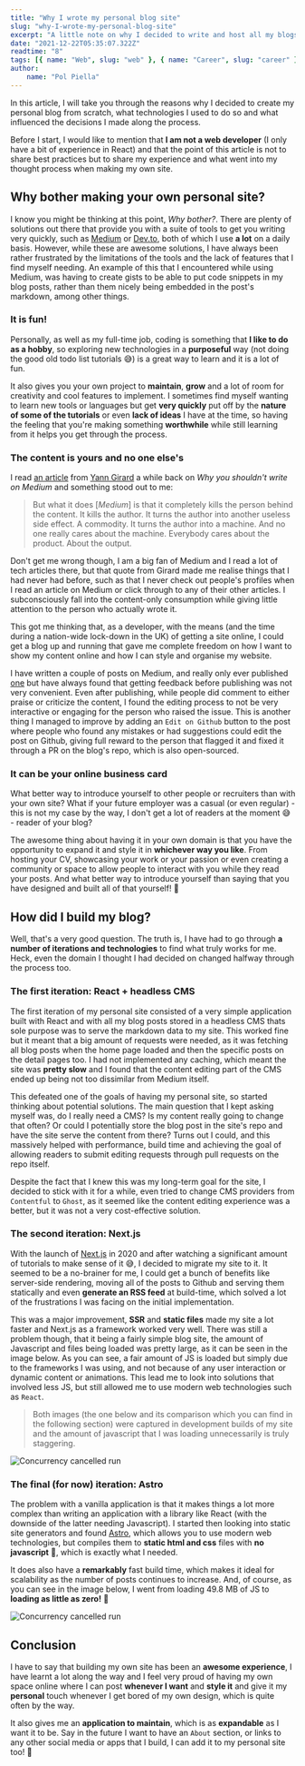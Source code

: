 ```yaml
---
title: "Why I wrote my personal blog site"
slug: "why-I-wrote-my-personal-blog-site"
excerpt: "A little note on why I decided to write and host all my blogs in my own personal blog website."
date: "2021-12-22T05:35:07.322Z"
readtime: "8"
tags: [{ name: "Web", slug: "web" }, { name: "Career", slug: "career" }]
author:
    name: "Pol Piella"
---
```


In this article, I will take you through the reasons why I decided to create my personal blog from scratch, what technologies I used to do so and what influenced the decisions I made along the process.

Before I start, I would like to mention that **I am not a web developer** (I only have a bit of experience in React) and that the point of this article is not to share best practices but to share my experience and what went into my thought process when making my own site.

## Why bother making your own personal site?

I know you might be thinking at this point, _Why bother?_. There are plenty of solutions out there that provide you with a suite of tools to get you writing very quickly, such as [Medium](https://medium.com) or [Dev.to](https://dev.to), both of which I use **a lot** on a daily basis. However, while these are awesome solutions, I have always been rather frustrated by the limitations of the tools and the lack of features that I find myself needing. An example of this that I encountered while using Medium, was having to create gists to be able to put code snippets in my blog posts, rather than them nicely being embedded in the post's markdown, among other things.

### It is fun!

Personally, as well as my full-time job, coding is something that **I like to do as a hobby**, so exploring new technologies in a **purposeful** way (not doing the good old todo list tutorials 😅) is a great way to learn and it is a lot of fun.

It also gives you your own project to **maintain**, **grow** and a lot of room for creativity and cool features to implement. I sometimes find myself wanting to learn new tools or languages but get **very quickly** put off by the **nature of some of the tutorials** or even **lack of ideas** I have at the time, so having the feeling that you're making something **worthwhile** while still learning from it helps you get through the process.

### The content is yours and no one else's

I read [an article](https://yanngirard.typepad.com/yanns_blog/2015/10/why-you-shouldnt-blog-on-medium-.html) from [Yann Girard](https://twitter.com/girard_yann?ref_src=twsrc%5Egoogle%7Ctwcamp%5Eserp%7Ctwgr%5Eauthor) a while back on _Why you shouldn't write on Medium_ and something stood out to me:

> But what it does [_Medium_] is that it completely kills the person behind the content. It kills the author. It turns the author into another useless side effect. A commodity. It turns the author into a machine. And no one really cares about the machine. Everybody cares about the product. About the output.

Don't get me wrong though, I am a big fan of Medium and I read a lot of tech articles there, but that quote from Girard made me realise things that I had never had before, such as that I never check out people's profiles when I read an article on Medium or click through to any of their other articles. I subconsciously fall into the content-only consumption while giving little attention to the person who actually wrote it.

This got me thinking that, as a developer, with the means (and the time during a nation-wide lock-down in the UK) of getting a site online, I could get a blog up and running that gave me complete freedom on how I want to show my content online and how I can style and organise my website.

I have written a couple of posts on Medium, and really only ever published [one](https://medium.com/student-beans/functional-programming-in-swift-758968a48cbc) but have always found that getting feedback before publishing was not very convenient. Even after publishing, while people did comment to either praise or criticize the content, I found the editing process to not be very interactive or engaging for the person who raised the issue. This is another thing I managed to improve by adding an `Edit on Github` button to the post where people who found any mistakes or had suggestions could edit the post on Github, giving full reward to the person that flagged it and fixed it through a PR on the blog's repo, which is also open-sourced.

### It can be your online business card

What better way to introduce yourself to other people or recruiters than with your own site? What if your future employer was a casual (or even regular) - this is not my case by the way, I don't get a lot of readers at the moment 😅 - reader of your blog?

The awesome thing about having it in your own domain is that you have the opportunity to expand it and style it in **whichever way you like**. From hosting your CV, showcasing your work or your passion or even creating a community or space to allow people to interact with you while they read your posts. And what better way to introduce yourself than saying that you have designed and built all of that yourself! 🔨

## How did I build my blog?

Well, that's a very good question. The truth is, I have had to go through **a number of iterations and technologies** to find what truly works for me. Heck, even the domain I thought I had decided on changed halfway through the process too.

### The first iteration: React + headless CMS

The first iteration of my personal site consisted of a very simple application built with React and with all my blog posts stored in a headless CMS thats sole purpose was to serve the markdown data to my site. This worked fine but it meant that a big amount of requests were needed, as it was fetching all blog posts when the home page loaded and then the specific posts on the detail pages too. I had not implemented any caching, which meant the site was **pretty slow** and I found that the content editing part of the CMS ended up being not too dissimilar from Medium itself.

This defeated one of the goals of having my personal site, so started thinking about potential solutions. The main question that I kept asking myself was, do I really need a CMS? Is my content really going to change that often? Or could I potentially store the blog post in the site's repo and have the site serve the content from there? Turns out I could, and this massively helped with performance, build time and achieving the goal of allowing readers to submit editing requests through pull requests on the repo itself.

Despite the fact that I knew this was my long-term goal for the site, I decided to stick with it for a while, even tried to change CMS providers from `Contentful` to `Ghost`, as it seemed like the content editing experience was a better, but it was not a very cost-effective solution.

### The second iteration: Next.js

With the launch of [Next.js](https://nextjs.org) in 2020 and after watching a significant amount of tutorials to make sense of it 😅, I decided to migrate my site to it. It seemed to be a no-brainer for me, I could get a bunch of benefits like server-side rendering, moving all of the posts to Github and serving them statically and even **generate an RSS feed** at build-time, which solved a lot of the frustrations I was facing on the initial implementation.

This was a major improvement, **SSR** and **static files** made my site a lot faster and Next.js as a framework worked very well. There was still a problem though, that it being a fairly simple blog site, the amount of Javascript and files being loaded was pretty large, as it can be seen in the image below. As you can see, a fair amount of JS is loaded but simply due to the frameworks I was using, and not because of any user interaction or dynamic content or animations. This lead me to look into solutions that involved less JS, but still allowed me to use modern web technologies such as `React`.

> Both images (the one below and its comparison which you can find in the following section) were captured in development builds of my site and the amount of javascript that I was loading unnecessarily is truly staggering.

![Concurrency cancelled run ](/assets/posts/writing-my-personal-blog-site/nextjs.jpg)

### The final (for now) iteration: Astro

The problem with a vanilla application is that it makes things a lot more complex than writing an application with a library like React (with the downside of the latter needing Javascript). I started then looking into static site generators and found [Astro](https://astro.build), which allows you to use modern web technologies, but compiles them to **static html and css** files with **no javascript** 🎉, which is exactly what I needed.

It does also have a **remarkably** fast build time, which makes it ideal for scalability as the number of posts continues to increase. And, of course, as you can see in the image below, I went from loading 49.8 MB of JS to **loading as little as zero!** 🎉

![Concurrency cancelled run ](/assets/posts/writing-my-personal-blog-site/astro.jpg)

## Conclusion

I have to say that building my own site has been an **awesome experience**, I have learnt a lot along the way and I feel very proud of having my own space online where I can post **whenever I want** and **style it** and give it my **personal** touch whenever I get bored of my own design, which is quite often by the way.

It also gives me an **application to maintain**, which is as **expandable** as I want it to be. Say in the future I want to have an `About` section, or links to any other social media or apps that I build, I can add it to my personal site too! 🎉
